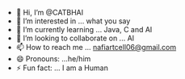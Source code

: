 - 👋 Hi, I’m @CATBHAI
- 👀 I’m interested in ... what you say
- 🌱 I’m currently learning ... Java, C and AI
- 💞️ I’m looking to collaborate on ... AI
- 📫 How to reach me ... nafiartcell06@gmail.com
- 😄 Pronouns: ...he/him
- ⚡ Fun fact: ... I am a Human

<!---
CATBHAI/CATBHAI is a ✨ special ✨ repository because its `README.md` (this file) appears on your GitHub profile.
You can click the Preview link to take a look at your changes.
--->
